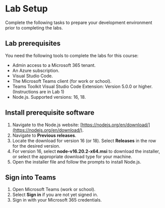 # Lab Setup

Complete the following tasks to prepare your development environment prior to completing the labs.

## Lab prerequisites

You need the following tools to complete the labs for this course:

- Admin access to a Microsoft 365 tenant.
- An Azure subscription.
- Visual Studio Code.
- The Microsoft Teams client (for work or school).
- Teams Toolkit Visual Studio Code Extension:  Version 5.0.0 or higher. (Instructions are in Lab 1)
- Node.js. Supported versions: 16, 18.

## Install prerequisite software

1. Navigate to the Node.js website: [https://nodejs.org/en/download/](https://nodejs.org/en/download/).
2. Navigate to **Previous releases**.
3. Locate the download for version 16 (or 18).  Select **Releases** in the row for the desired version.
4. For version 16, select **node-v16.20.2-x64.msi** to download the installer, or select the appropriate download type for your machine.
5. Open the installer file and follow the prompts to install Node.js.

## Sign into Teams

1. Open Microsoft Teams (work or school).
2. Select **Sign in** if you are not yet signed in.
3. Sign in with your Microsoft 365 credentials.
